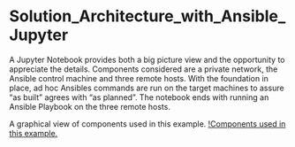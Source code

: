 # Solution_Architecture_with_Ansible_Jupyter
A Jupyter Notebook provides both a big picture view and the opportunity to appreciate the details.  Components considered are a private network, the Ansible control machine and three remote hosts.  With the foundation in place, ad hoc Ansibles commands are run on the target machines to assure “as built” agrees with “as planned”.  The notebook ends with running an Ansible Playbook on the three remote hosts.

A graphical view of components used in this example.
[!Components used in this example.](https://github.com/chrsclrk/Solution_Architecture_with_Ansible_Jupyter/blob/cf4d67a8724d636b1d66e0786db30965d495fa46/w530_aur_components.png)
